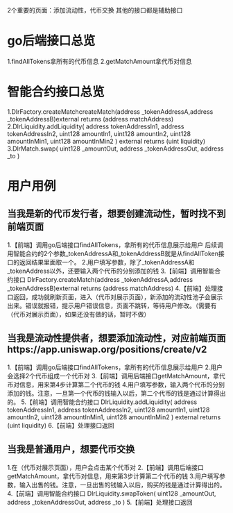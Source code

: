 2个重要的页面：添加流动性，代币交换
其他的接口都是辅助接口


# go后端接口总览
1.findAllTokens拿所有的代币信息
2.getMatchAmount拿代币对信息

# 智能合约接口总览
1.DlrFactory.createMatchcreateMatch(address _tokenAddressA,address _tokenAddressB)external returns (address matchAddress)
2.DlrLiquidity.addLiquidity(
        address tokenAddressIn1,
        address tokenAddressIn2,
        uint128 amountIn1,
        uint128 amountIn2,
        uint128 amountInMin1,
        uint128 amountInMin2
    ) external returns (uint liquidity)
3.DlrMatch.swap(
        uint128 _amountOut,
        address _tokenAddressOut,
        address _to
    )

# 用户用例
## 当我是新的代币发行者，想要创建流动性，暂时找不到前端页面
1.【前端】调用go后端接口findAllTokens，拿所有的代币信息展示给用户
后续调用智能合约的2个参数_tokenAddressA和_tokenAddressB就是从findAllToken接口的返回结果里面取一个。
2.用户填写参数，除了_tokenAddressA和_tokenAddress以外，还要输入两个代币的分别添加的钱
3.【前端】调用智能合约接口
DlrFactory.createMatch(address _tokenAddressA,address _tokenAddressB)external returns (address matchAddress)
4.【前端】处理接口返回，成功就刷新页面，进入（代币对展示页面），新添加的流动性池子会展示出来。错误就报错，提示用户错误信息，页面不跳转，等待用户修改。（需要有（代币对展示页面），如果还没有做的话，暂时不做）

## 当我是流动性提供者，想要添加流动性，对应前端页面https://app.uniswap.org/positions/create/v2
1.【前端】调用go后端接口findAllTokens，拿所有的代币信息展示给用户
2.用户会选择2个代币组成一个代币对
3.【前端】调用后端接口getMatchAmount，拿代币对信息，用来第4步计算第二个代币的钱
4.用户填写参数，输入两个代币的分别添加的钱。注意，一旦第一个代币的钱输入以后，第二个代币的钱是通过计算得出的。
5.【前端】调用智能合约接口
DlrLiquidity.addLiquidity(
        address tokenAddressIn1,
        address tokenAddressIn2,
        uint128 amountIn1,
        uint128 amountIn2,
        uint128 amountInMin1,
        uint128 amountInMin2
    ) external returns (uint liquidity)
6.【前端】处理接口返回

## 当我是普通用户，想要代币交换
1.在（代币对展示页面），用户会点击某个代币对
2.【前端】调用后端接口getMatchAmount，拿代币对信息，用来第3步计算第二个代币的钱
3.用户填写参数，输入出售的钱。注意，一旦出售的钱输入以后，购买的钱是通过计算得出的。
4.【前端】调用智能合约接口
DlrLiquidity.swapToken(
        uint128 _amountOut,
        address _tokenAddressOut,
        address _to
    )
5.【前端】处理接口返回
